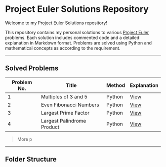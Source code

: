 # Project Euler Solutions Repository 

Welcome to my Project Euler Solutions repository!

This repository contains my personal solutions to various [Project Euler](https://projecteuler.net/) problems. Each solution includes commented code and a detailed explanation in Markdown format. Problems are solved using Python and mathematical concepts as according to the requirement.

---

## Solved Problems

| Problem No. | Title                          |  Method  | Explanation |
|-------------|--------------------------------|----------|-------------|
| 1           | Multiples of 3 and 5           | Python   | [View](./explanations/problem1.md) |
| 2           | Even Fibonacci Numbers         | Python   | [View](./explanations/problem2.md) |
| 3           | Largest Prime Factor           | Python   | [View](./explanations/problem3.md) |
| 4           | Largest Palindrome Product     | Python   | [View](./explanations/problem4.md) |

> More p

---

## Folder Structure
